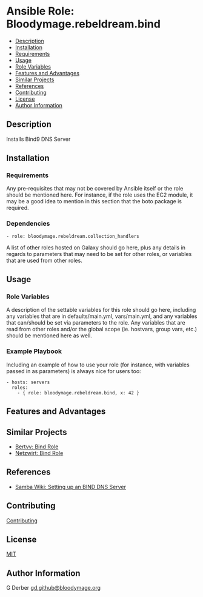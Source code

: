 Ansible Role: Bloodymage.rebeldream.bind
===============

- [Description](#description)
- [Installation](#installation)
- [Requirements](#requirements)
- [Usage](#usage)
- [Role Variables](#role-variables)
- [Features and Advantages](#features-and-advantages)
- [Similar Projects](#similar-projects)
- [References](#references)
- [Contributing](#contributing)
- [License](#license)
- [Author Information](#author-information)

Description
-----------
Installs Bind9 DNS Server

Installation
------------

### Requirements

Any pre-requisites that may not be covered by Ansible itself or the role should be mentioned here. For instance, if the role uses the EC2 module, it may be a good idea to mention in this section that the boto package is required.

### Dependencies
```- role: bloodymage.rebeldream.collection_handlers```

A list of other roles hosted on Galaxy should go here, plus any details in regards to parameters that may need to be set for other roles, or variables that are used from other roles.

Usage
-----

### Role Variables

A description of the settable variables for this role should go here, including any variables that are in defaults/main.yml, vars/main.yml, and any variables that can/should be set via parameters to the role. Any variables that are read from other roles and/or the global scope (ie. hostvars, group vars, etc.) should be mentioned here as well.

### Example Playbook

Including an example of how to use your role (for instance, with variables passed in as parameters) is always nice for users too:

    - hosts: servers
      roles:
        - { role: bloodymage.rebeldream.bind, x: 42 }

Features and Advantages
-----------------------


Similar Projects
----------------
- [Bertvv: Bind Role](https://github.com/bertvv/ansible-role-bind)
- [Netzwirt: Bind Role](https://github.com/netzwirt/ansible-bind)

References
----------
- [Samba Wiki: Setting up an BIND DNS Server](https://wiki.samba.org/index.php/Setting_up_a_BIND_DNS_Server)

Contributing
------------
[Contributing](CONTRIBUTING.md.md)

License
-------
[MIT](LICENSE.md)

Author Information
------------------
G Derber
gd.github@bloodymage.org
